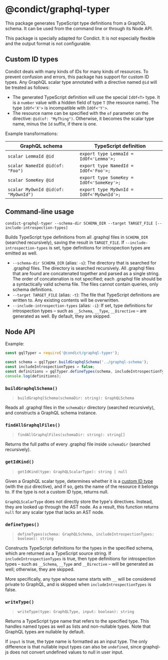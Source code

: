 # @condict/graphql-typer

This package generates TypeScript type definitions from a GraphQL schema. It can be used from the command line or through its Node API.

This package is specially adapted for Condict. It is not especially flexible and the output format is not configurable.

## Custom ID types

Condict deals with many kinds of IDs for many kinds of resources. To prevent confusion and errors, this package has support for custom ID types. Any GraphQL scalar type annotated with a directive named `@id` will be treated as follows:

* The generated TypeScript definition will use the special `IdOf<T>` type. It is a `number` value with a hidden field of type `T` (the resource name). The type `IdOf<'X'>` is incompatible with `IdOf<'Y'>`.
* The resource name can be specified with the `of` parameter on the directive: `@id(of: "MyThing")`. Otherwise, it becomes the scalar type name, minus the `Id` suffix, if there is one.

Example transformations:

| GraphQL schema | TypeScript definition |
| --- | --- |
| `scalar LemmaId @id` | `export type LemmaId = IdOf<'Lemma'>;` |
| `scalar NamedId @id(of: "Foo")` | `export type NamedId = IdOf<'Foo'>;` |
| `scalar SomeKey @id` | `export type SomeKey = IdOf<'SomeKey'>;` |
| `scalar MyOwnId @id(of: "MyOwnId")` | `export type MyOwnId = IdOf<'MyOwnId'>;` |

## Command-line usage

```
condict-graphql-typer --schema-dir SCHEMA_DIR --target TARGET_FILE [--include-introspection-types]
```

Builds TypeScript type definitions from all .graphql files in `SCHEMA_DIR` (searched recursively), saving the result in `TARGET_FILE`. If `--include-introspection-types` is set, type definitions for introspection types are emitted as well.

* `--schema-dir SCHEMA_DIR` (alias: `-s`): The directory that is searched for .graphql files. The directory is searched recursively. All .graphql files that are found are concatenated together and parsed as a single string. The order of concatenation is not specified; each .graphql file should be a syntactically valid schema file. The files cannot contain queries, only schema definitions.
* `--target TARGET_FILE` (alias: `-t`): The file that TypeScript definitions are written to. Any existing contents will be overwritten.
* `--include-introspection-types` (alias: `-i`): If set, type definitions for introspection types – such as `__Schema`, `__Type`, `__Directive` – are generated as well. By default, they are skipped.

## Node API

Example:

```js
const gqlTyper = require('@condict/graphql-typer');

const schema = gqlTyper.buildGraphqlSchema('../graphql-schema');
const includeIntrospectionTypes = false;
const definitions = gqlTyper.defineTypes(schema, includeIntrospectionTypes);
console.log(definitions);
```

### `buildGraphqlSchema()`

> `buildGraphqlSchema(schemaDir: string): GraphQLSchema`

Reads all .graphql files in the `schemaDir` directory (searched recursively), and constructs a GraphQL schema instance.

### `findAllGraphqlFiles()`

> `findAllGraphqlFiles(schemaDir: string): string[]`

Returns the full paths of every .graphql file inside `schemaDir` (searched recursively).

### `getIdKind()`

> `getIdKind(type: GraphQLScalarType): string | null`

Given a GraphQL scalar type, determines whether it is a [custom ID type](#custom-id-types) (with the `@id` directive), and if so, gets the name of the resource it belongs to. If the type is not a custom ID type, returns null.

`GraphQLScalarType` does not directly store the type's directives. Instead, they are looked up through the AST node. As a result, this function returns `null` for any scalar type that lacks an AST node.

### `defineTypes()`

> `defineTypes(schema: GraphQLSchema, includeIntrospectionTypes: boolean): string`

Constructs TypeScript definitions for the types in the specified schema, which are returned as a TypeScript source string. If `includeIntrospectionTypes` is true, then type definitions for introspection types – such as `__Schema`, `__Type` and `__Directive` – will be generated as well; otherwise, they are skipped.

More specifically, any type whose name starts with `__` will be considered private to GraphQL, and is skipped when `includeIntrospectionTypes` is false.

### `writeType()`

> `writeType(type: GraphQLType, input: boolean): string`

Returns a TypeScript type name that refers to the specified type. This handles named types as well as lists and non-nullable types. Note that GraphQL types are nullable by default.

If `input` is true, the type name is formatted as an input type. The only difference is that nullable input types can also be `undefined`, since graphql-js does not convert undefined values to null in user input.
